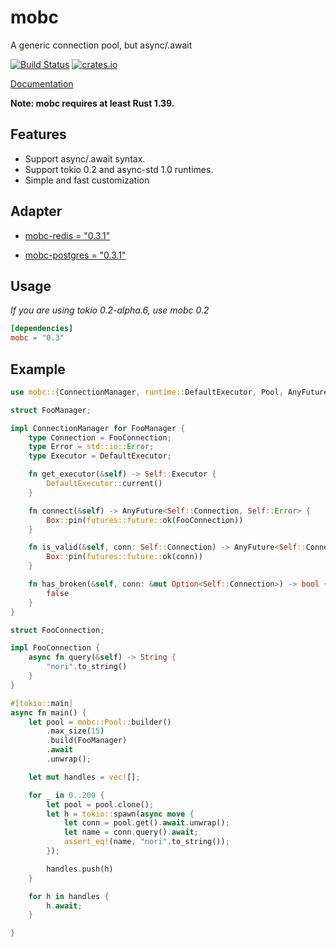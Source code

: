 # mobc

A generic connection pool, but async/.await

[![Build Status](https://travis-ci.com/importcjj/mobc.svg?token=ZZrg3rRkUA8NUGrjEsU9&branch=master)](https://travis-ci.com/importcjj/mobc) [![crates.io](https://img.shields.io/badge/crates.io-latest-%23dea584)](https://crates.io/crates/mobc)

[Documentation](https://docs.rs/mobc/latest/mobc/)

**Note: mobc requires at least Rust 1.39.**

## Features

* Support async/.await syntax.
* Support tokio 0.2 and async-std 1.0 runtimes.
* Simple and fast customization

## Adapter

* [mobc-redis = "0.3.1"](https://crates.io/crates/mobc-redis)

* [mobc-postgres = "0.3.1"](https://crates.io/crates/mobc-postgres)

## Usage

*If you are using tokio 0.2-alpha.6, use mobc 0.2*

```toml
[dependencies]
mobc = "0.3"
```

## Example

```rust
use mobc::{ConnectionManager, runtime::DefaultExecutor, Pool, AnyFuture};

struct FooManager;

impl ConnectionManager for FooManager {
    type Connection = FooConnection;
    type Error = std::io::Error;
    type Executor = DefaultExecutor;

    fn get_executor(&self) -> Self::Executor {
        DefaultExecutor::current()
    }

    fn connect(&self) -> AnyFuture<Self::Connection, Self::Error> {
        Box::pin(futures::future::ok(FooConnection))
    }

    fn is_valid(&self, conn: Self::Connection) -> AnyFuture<Self::Connection, Self::Error> {
        Box::pin(futures::future::ok(conn))
    }

    fn has_broken(&self, conn: &mut Option<Self::Connection>) -> bool {
        false
    }
}

struct FooConnection;

impl FooConnection {
    async fn query(&self) -> String {
        "nori".to_string()
    }
}

#[tokio::main]
async fn main() {
    let pool = mobc::Pool::builder()
        .max_size(15)
        .build(FooManager)
        .await
        .unwrap();

    let mut handles = vec![];

    for _ in 0..200 {
        let pool = pool.clone();
        let h = tokio::spawn(async move {
            let conn = pool.get().await.unwrap();
            let name = conn.query().await;
            assert_eq!(name, "nori".to_string());
        });

        handles.push(h)
    }

    for h in handles {
        h.await;
    }

}
```